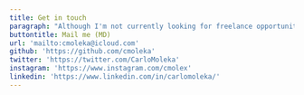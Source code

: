 ```yaml
---
title: Get in touch
paragraph: "Although I'm not currently looking for freelance opportunities, my inbox is always open. Whether for a potential project or just to say hi, I'll try my best to answer your email!"
buttontitle: Mail me (MD)
url: 'mailto:cmoleka@icloud.com'
github: 'https://github.com/cmoleka'
twitter: 'https://twitter.com/CarloMoleka'
instagram: 'https://www.instagram.com/cmolex'
linkedin: 'https://www.linkedin.com/in/carlomoleka/'
---
```

